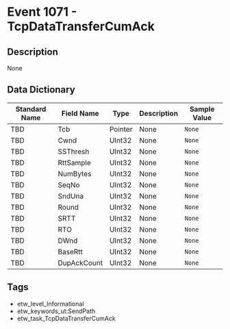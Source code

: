 # Event 1071 - TcpDataTransferCumAck

## Description
None

## Data Dictionary
|Standard Name|Field Name|Type|Description|Sample Value|
|---|---|---|---|---|
|TBD|Tcb|Pointer|None|`None`|
|TBD|Cwnd|UInt32|None|`None`|
|TBD|SSThresh|UInt32|None|`None`|
|TBD|RttSample|UInt32|None|`None`|
|TBD|NumBytes|UInt32|None|`None`|
|TBD|SeqNo|UInt32|None|`None`|
|TBD|SndUna|UInt32|None|`None`|
|TBD|Round|UInt32|None|`None`|
|TBD|SRTT|UInt32|None|`None`|
|TBD|RTO|UInt32|None|`None`|
|TBD|DWnd|UInt32|None|`None`|
|TBD|BaseRtt|UInt32|None|`None`|
|TBD|DupAckCount|UInt32|None|`None`|

## Tags
* etw_level_Informational
* etw_keywords_ut:SendPath
* etw_task_TcpDataTransferCumAck